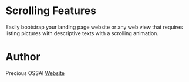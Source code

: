 # Scrolling Features

Easily bootstrap your landing page website or any web view that requires listing pictures with descriptive texts with a scrolling animation.

# Author

Precious OSSAI
[Website](https://ossaiprecious.com)
